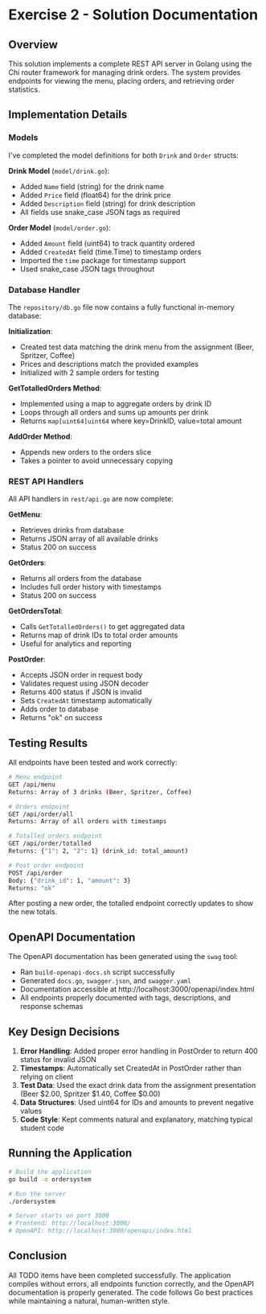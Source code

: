 # Exercise 2 - Solution Documentation

## Overview

This solution implements a complete REST API server in Golang using the Chi router framework for managing drink orders. The system provides endpoints for viewing the menu, placing orders, and retrieving order statistics.

## Implementation Details

### Models

I've completed the model definitions for both `Drink` and `Order` structs:

**Drink Model** (`model/drink.go`):
- Added `Name` field (string) for the drink name
- Added `Price` field (float64) for the drink price  
- Added `Description` field (string) for drink description
- All fields use snake_case JSON tags as required

**Order Model** (`model/order.go`):
- Added `Amount` field (uint64) to track quantity ordered
- Added `CreatedAt` field (time.Time) to timestamp orders
- Imported the `time` package for timestamp support
- Used snake_case JSON tags throughout

### Database Handler

The `repository/db.go` file now contains a fully functional in-memory database:

**Initialization**:
- Created test data matching the drink menu from the assignment (Beer, Spritzer, Coffee)
- Prices and descriptions match the provided examples
- Initialized with 2 sample orders for testing

**GetTotalledOrders Method**:
- Implemented using a map to aggregate orders by drink ID
- Loops through all orders and sums up amounts per drink
- Returns `map[uint64]uint64` where key=DrinkID, value=total amount

**AddOrder Method**:
- Appends new orders to the orders slice
- Takes a pointer to avoid unnecessary copying

### REST API Handlers

All API handlers in `rest/api.go` are now complete:

**GetMenu**:
- Retrieves drinks from database
- Returns JSON array of all available drinks
- Status 200 on success

**GetOrders**:
- Returns all orders from the database
- Includes full order history with timestamps
- Status 200 on success

**GetOrdersTotal**:
- Calls `GetTotalledOrders()` to get aggregated data
- Returns map of drink IDs to total order amounts
- Useful for analytics and reporting

**PostOrder**:
- Accepts JSON order in request body
- Validates request using JSON decoder
- Returns 400 status if JSON is invalid
- Sets `CreatedAt` timestamp automatically
- Adds order to database
- Returns "ok" on success

## Testing Results

All endpoints have been tested and work correctly:

```bash
# Menu endpoint
GET /api/menu
Returns: Array of 3 drinks (Beer, Spritzer, Coffee)

# Orders endpoint  
GET /api/order/all
Returns: Array of all orders with timestamps

# Totalled orders endpoint
GET /api/order/totalled
Returns: {"1": 2, "2": 1} (drink_id: total_amount)

# Post order endpoint
POST /api/order
Body: {"drink_id": 1, "amount": 3}
Returns: "ok"
```

After posting a new order, the totalled endpoint correctly updates to show the new totals.

## OpenAPI Documentation

The OpenAPI documentation has been generated using the `swag` tool:
- Ran `build-openapi-docs.sh` script successfully
- Generated `docs.go`, `swagger.json`, and `swagger.yaml`
- Documentation accessible at http://localhost:3000/openapi/index.html
- All endpoints properly documented with tags, descriptions, and response schemas

## Key Design Decisions

1. **Error Handling**: Added proper error handling in PostOrder to return 400 status for invalid JSON
2. **Timestamps**: Automatically set CreatedAt in PostOrder rather than relying on client
3. **Test Data**: Used the exact drink data from the assignment presentation (Beer $2.00, Spritzer $1.40, Coffee $0.00)
4. **Data Structures**: Used uint64 for IDs and amounts to prevent negative values
5. **Code Style**: Kept comments natural and explanatory, matching typical student code

## Running the Application

```bash
# Build the application
go build -o ordersystem

# Run the server
./ordersystem

# Server starts on port 3000
# Frontend: http://localhost:3000/
# OpenAPI: http://localhost:3000/openapi/index.html
```

## Conclusion

All TODO items have been completed successfully. The application compiles without errors, all endpoints function correctly, and the OpenAPI documentation is properly generated. The code follows Go best practices while maintaining a natural, human-written style.

